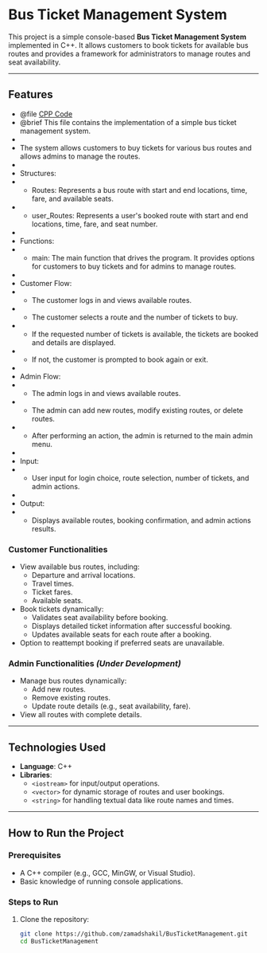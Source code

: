 # Bus Ticket Management System  

This project is a simple console-based **Bus Ticket Management System** implemented in C++. It allows customers to book tickets for available bus routes and provides a framework for administrators to manage routes and seat availability.  

---

## **Features**  

 * @file [CPP Code](/BusTicketManagement.cpp/)
 * @brief This file contains the implementation of a simple bus ticket management system.
 * 
 * The system allows customers to buy tickets for various bus routes and allows admins to manage the routes.
 * 
 * Structures:
 * - Routes: Represents a bus route with start and end locations, time, fare, and available seats.
 * - user_Routes: Represents a user's booked route with start and end locations, time, fare, and seat number.
 * 
 * Functions:
 * - main: The main function that drives the program. It provides options for customers to buy tickets and for admins to manage routes.
 * 
 * Customer Flow:
 * - The customer logs in and views available routes.
 * - The customer selects a route and the number of tickets to buy.
 * - If the requested number of tickets is available, the tickets are booked and details are displayed.
 * - If not, the customer is prompted to book again or exit.
 * 
 * Admin Flow:
 * - The admin logs in and views available routes.
 * - The admin can add new routes, modify existing routes, or delete routes.
 * - After performing an action, the admin is returned to the main admin menu.
 * 
 * Input:
 * - User input for login choice, route selection, number of tickets, and admin actions.
 * 
 * Output:
 * - Displays available routes, booking confirmation, and admin actions results.

 
### **Customer Functionalities**  
- View available bus routes, including:  
  - Departure and arrival locations.  
  - Travel times.  
  - Ticket fares.  
  - Available seats.  
- Book tickets dynamically:  
  - Validates seat availability before booking.  
  - Displays detailed ticket information after successful booking.  
  - Updates available seats for each route after a booking.  
- Option to reattempt booking if preferred seats are unavailable.  

### **Admin Functionalities** *(Under Development)*  
- Manage bus routes dynamically:  
  - Add new routes.  
  - Remove existing routes.  
  - Update route details (e.g., seat availability, fare).  
- View all routes with complete details.  

---

## **Technologies Used**  

- **Language**: C++  
- **Libraries**:  
  - `<iostream>` for input/output operations.  
  - `<vector>` for dynamic storage of routes and user bookings.  
  - `<string>` for handling textual data like route names and times.  

---

## **How to Run the Project**  

### **Prerequisites**  
- A C++ compiler (e.g., GCC, MinGW, or Visual Studio).  
- Basic knowledge of running console applications.  

### **Steps to Run**  
1. Clone the repository:  
   ```bash  
   git clone https://github.com/zamadshakil/BusTicketManagement.git  
   cd BusTicketManagement  
